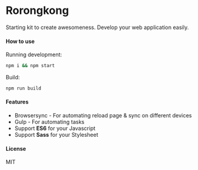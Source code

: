 
# Rorongkong

Starting kit to create awesomeness. Develop your web application easily.

#### How to use
Running development:
```sh
npm i && npm start
```

Build:
```sh
npm run build
```

#### Features
- Browsersync - For automating reload page & sync on different devices
- Gulp - For automating tasks
- Support **ES6** for your Javascript
- Support **Sass** for your Stylesheet

#### License
MIT